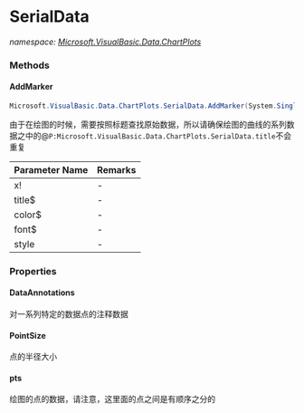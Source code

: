 ﻿# SerialData
_namespace: [Microsoft.VisualBasic.Data.ChartPlots](./index.md)_





### Methods

#### AddMarker
```csharp
Microsoft.VisualBasic.Data.ChartPlots.SerialData.AddMarker(System.Single,System.String,System.String,System.String,Microsoft.VisualBasic.Data.ChartPlots.LegendStyles)
```
由于在绘图的时候，需要按照标题查找原始数据，所以请确保绘图的曲线的系列数据之中的@``P:Microsoft.VisualBasic.Data.ChartPlots.SerialData.title``不会重复

|Parameter Name|Remarks|
|--------------|-------|
|x!|-|
|title$|-|
|color$|-|
|font$|-|
|style|-|



### Properties

#### DataAnnotations
对一系列特定的数据点的注释数据
#### PointSize
点的半径大小
#### pts
绘图的点的数据，请注意，这里面的点之间是有顺序之分的
